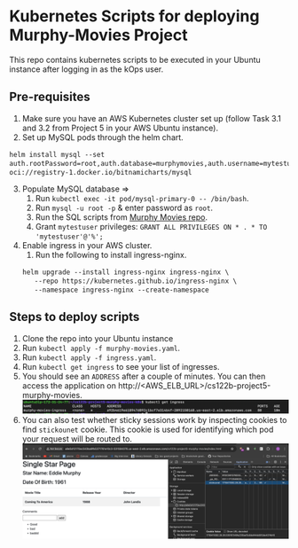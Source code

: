 # Kubernetes Scripts for deploying Murphy-Movies Project

This repo contains kubernetes scripts to be executed in your Ubuntu instance after logging in as the kOps user.
## Pre-requisites
1. Make sure you have an AWS Kubernetes cluster set up (follow Task 3.1 and 3.2 from Project 5 in your AWS Ubuntu instance).
2. Set up MySQL pods through the helm chart.
```
helm install mysql --set auth.rootPassword=root,auth.database=murphymovies,auth.username=mytestuser,auth.password='My6$Password',secondary.persistence.enabled=true,secondary.persistence.size=2Gi,primary.persistence.enabled=true,primary.persistence.size=2Gi,architecture=replication,auth.replicationPassword=texera,secondary.replicaCount=1 oci://registry-1.docker.io/bitnamicharts/mysql
```
3. Populate MySQL database => 
   1. Run `kubectl exec -it pod/mysql-primary-0 -- /bin/bash`.
   2. Run `mysql -u root -p` & enter password as `root`.
   3. Run the SQL scripts from [Murphy Movies repo](https://github.com/UCI-Chenli-teaching/cs122b-project5-murphy-movies?tab=readme-ov-file#prepare-the-database-murphymovies).
   4. Grant `mytestuser` privileges: `GRANT ALL PRIVILEGES ON * . * TO 'mytestuser'@'%';`
4. Enable ingress in your AWS cluster.
   1. Run the following to install ingress-nginx.
   ```
   helm upgrade --install ingress-nginx ingress-nginx \
      --repo https://kubernetes.github.io/ingress-nginx \
      --namespace ingress-nginx --create-namespace 
   ```
## Steps to deploy scripts
1. Clone the repo into your Ubuntu instance
2. Run `kubectl apply -f murphy-movies.yaml`.
3. Run `kubectl apply -f ingress.yaml`.
4. Run `kubectl get ingress` to see your list of ingresses.
5. You should see an `ADDRESS` after a couple of minutes. You can then access the application on http://<AWS_ELB_URL>/cs122b-project5-murphy-movies.
![img.png](img.png)
6. You can also test whether sticky sessions work by inspecting cookies to find `stickounet` cookie. This cookie is used for identifying which pod your request will be routed to.
![img_1.png](img_1.png)
